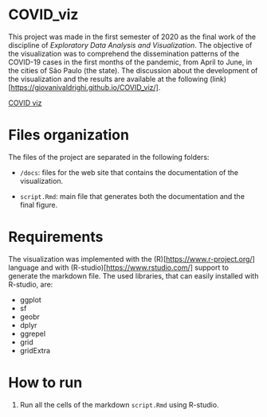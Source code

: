 # COVID_viz

This project was made in the first semester of 2020 as the final work of the discipline of _Exploratory Data Analysis and Visualization_. The objective of the visualization was to comprehend the dissemination patterns of the COVID-19 cases in the first months of the pandemic, from April to June, in the cities of São Paulo (the state). The discussion about the development of the visualization and the results are available at the following (link)[https://giovanivaldrighi.github.io/COVID_viz/].

[COVID viz](https://raw.githubusercontent.com/GiovaniValdrighi/COVID_viz/master/docs/plot.png)

# Files organization

The files of the project are separated in the following folders:

- `/docs`: files for the web site that contains the documentation of the visualization.

- `script.Rmd`: main file that generates both the documentation and the final figure. 

# Requirements

The visualization was implemented with the (R)[https://www.r-project.org/] language and with (R-studio)[https://www.rstudio.com/] support to generate the markdown file. The used libraries, that can easily installed with R-studio, are: 

- ggplot
- sf
- geobr
- dplyr
- ggrepel
- grid
- gridExtra


# How to run

1. Run all the cells of the markdown `script.Rmd` using R-studio.
